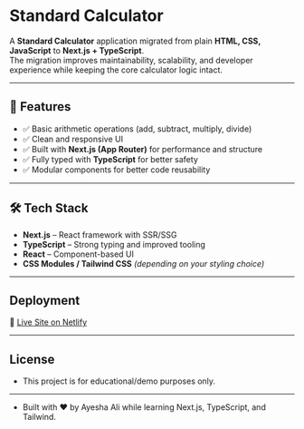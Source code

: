 # Standard Calculator

A **Standard Calculator** application migrated from plain **HTML, CSS, JavaScript** to **Next.js + TypeScript**.  
The migration improves maintainability, scalability, and developer experience while keeping the core calculator logic intact.

---

## 🚀 Features
- ✅ Basic arithmetic operations (add, subtract, multiply, divide)  
- ✅ Clean and responsive UI  
- ✅ Built with **Next.js (App Router)** for performance and structure  
- ✅ Fully typed with **TypeScript** for better safety  
- ✅ Modular components for better code reusability  

---

## 🛠️ Tech Stack
- **Next.js** – React framework with SSR/SSG  
- **TypeScript** – Strong typing and improved tooling  
- **React** – Component-based UI  
- **CSS Modules / Tailwind CSS** *(depending on your styling choice)*  

---

## Deployment
🔗 [Live Site on Netlify](https://ayeshaas-scal.netlify.app/)  


---

## License

- This project is for educational/demo purposes only.

---

- Built with ❤️ by Ayesha Ali while learning Next.js, TypeScript, and Tailwind.
